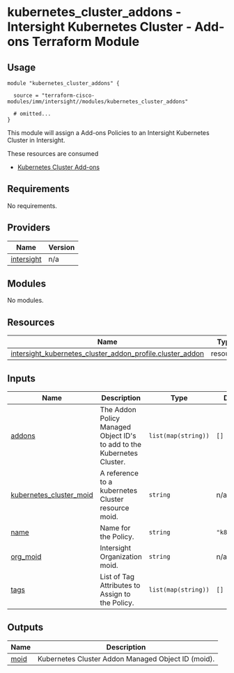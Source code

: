 
# kubernetes_cluster_addons - Intersight Kubernetes Cluster - Add-ons Terraform Module

## Usage

```hcl
module "kubernetes_cluster_addons" {

  source = "terraform-cisco-modules/imm/intersight//modules/kubernetes_cluster_addons"

  # omitted...
}
```

This module will assign a Add-ons Policies to an Intersight Kubernetes Cluster in Intersight.  

These resources are consumed

* [Kubernetes Cluster Add-ons](https://registry.terraform.io/providers/CiscoDevNet/intersight/latest/docs/resources/kubernetes_cluster_addon_profile)

<!-- BEGINNING OF PRE-COMMIT-TERRAFORM DOCS HOOK -->
## Requirements

No requirements.

## Providers

| Name | Version |
|------|---------|
| <a name="provider_intersight"></a> [intersight](#provider\_intersight) | n/a |

## Modules

No modules.

## Resources

| Name | Type |
|------|------|
| [intersight_kubernetes_cluster_addon_profile.cluster_addon](https://registry.terraform.io/providers/CiscoDevNet/intersight/latest/docs/resources/kubernetes_cluster_addon_profile) | resource |

## Inputs

| Name | Description | Type | Default | Required |
|------|-------------|------|---------|:--------:|
| <a name="input_addons"></a> [addons](#input\_addons) | The Addon Policy Managed Object ID's to add to the Kubernetes Cluster. | `list(map(string))` | `[]` | no |
| <a name="input_kubernetes_cluster_moid"></a> [kubernetes\_cluster\_moid](#input\_kubernetes\_cluster\_moid) | A reference to a kubernetes Cluster resource moid. | `string` | n/a | yes |
| <a name="input_name"></a> [name](#input\_name) | Name for the Policy. | `string` | `"k8s_addon"` | no |
| <a name="input_org_moid"></a> [org\_moid](#input\_org\_moid) | Intersight Organization moid. | `string` | n/a | yes |
| <a name="input_tags"></a> [tags](#input\_tags) | List of Tag Attributes to Assign to the Policy. | `list(map(string))` | `[]` | no |

## Outputs

| Name | Description |
|------|-------------|
| <a name="output_moid"></a> [moid](#output\_moid) | Kubernetes Cluster Addon Managed Object ID (moid). |
<!-- END OF PRE-COMMIT-TERRAFORM DOCS HOOK -->
